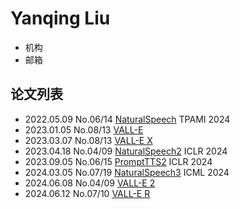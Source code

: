 # Yanqing Liu

- 机构
- 邮箱

## 论文列表

- 2022.05.09 No.06/14 [NaturalSpeech](../Models/E2E/2022.05.09_NaturalSpeech.md) TPAMI 2024
- 2023.01.05 No.08/13 [VALL-E](../Models/Speech_LLM/2023.01.05_VALL-E.md)
- 2023.03.07 No.08/13 [VALL-E X](../Models/Speech_LLM/2023.03.07_VALL-E_X.md)
- 2023.04.18 No.04/09 [NaturalSpeech2](../Models/Diffusion/2023.04.18_NaturalSpeech2.md) ICLR 2024
- 2023.09.05 No.06/15 [PromptTTS2](../Models/Prompt/2023.09.05_PromptTTS2.md) ICLR 2024
- 2024.03.05 No.07/19 [NaturalSpeech3](../Models/Diffusion/2024.03.05_NaturalSpeech3.md) ICML 2024
- 2024.06.08 No.04/09 [VALL-E 2](../Models/Speech_LLM/2024.06.08_VALL-E2.md)
- 2024.06.12 No.07/10 [VALL-E R](../Models/Speech_LLM/2024.06.12_VALL-E_R.md)
